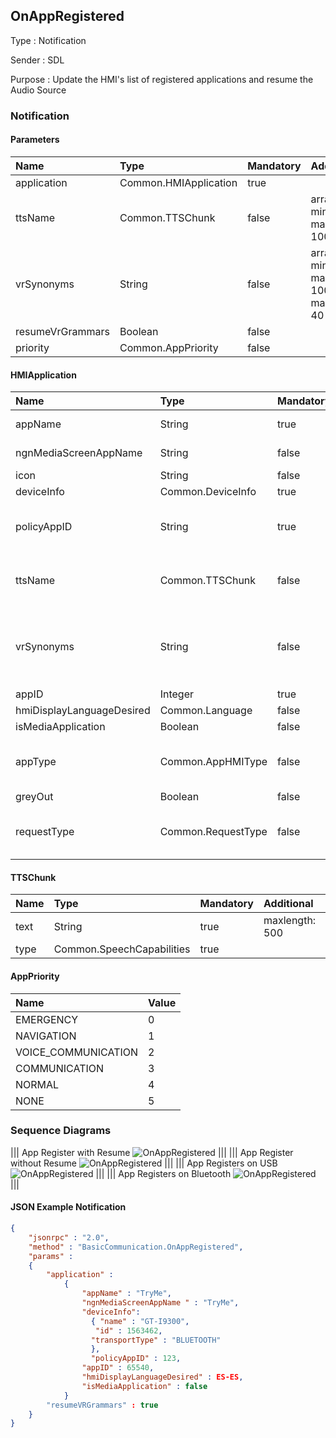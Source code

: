 ## OnAppRegistered

Type
: Notification

Sender
: SDL

Purpose
: Update the HMI's list of registered applications and resume the Audio Source

### Notification

#### Parameters

|Name|Type|Mandatory|Additional|Description|
|:---|:---|:--------|:---------|:----------|
|application|Common.HMIApplication|true|||
|ttsName|Common.TTSChunk|false|array: true<br>minsize: 1<br>maxsize: 100||
|vrSynonyms|String|false|array: true<br>minsize: 1<br>maxsize: 100<br>maxlength: 40||
|resumeVrGrammars|Boolean|false|||
|priority|Common.AppPriority|false|||

#### HMIApplication

|Name|Type|Mandatory|Additional|Description|
|:---|:---|:--------|:---------|:----------|
|appName|String|true|maxlength: 100||
|ngnMediaScreenAppName|String|false|maxlength: 100||
|icon|String|false|||
|deviceInfo|Common.DeviceInfo|true|||
|policyAppID|String|true|minlength: 1<br>maxlength: 50||
|ttsName|Common.TTSChunk|false|array: true<br>minsize: 1<br>maxsize: 100||
|vrSynonyms|String|false|array: true<br>minsize: 1<br>maxsize: 100<br>maxlength: 40||
|appID|Integer|true|||
|hmiDisplayLanguageDesired|Common.Language|false|||
|isMediaApplication|Boolean|false|||
|appType|Common.AppHMIType|false|array: true<br>minsize: 1<br>maxsize: 100||
|greyOut|Boolean|false|||
|requestType|Common.RequestType|false|array: true<br>minsize: 0<br>maxsize: 100||

#### TTSChunk

|Name|Type|Mandatory|Additional|Description|
|:---|:---|:--------|:---------|:----------|
|text|String|true|maxlength: 500||
|type|Common.SpeechCapabilities|true|||

#### AppPriority

|Name|Value|
|:---|:----|
|EMERGENCY|0|
|NAVIGATION|1|
|VOICE_COMMUNICATION|2|
|COMMUNICATION|3|
|NORMAL|4|
|NONE|5|

### Sequence Diagrams
|||
App Register with Resume
![OnAppRegistered](./assets/OnAppRegisteredResume.png)
|||
|||
App Register without Resume
![OnAppRegistered](./assets/OnAppRegisteredNoResume.png)
|||
|||
App Registers on USB
![OnAppRegistered](./assets/OnAppRegisteredUSB.png)
|||
|||
App Registers on Bluetooth
![OnAppRegistered](./assets/OnAppRegisteredBT.png)
|||

#### JSON Example Notification
```json
{
	"jsonrpc" : "2.0",
	"method" : "BasicCommunication.OnAppRegistered",
	"params" :
	{
		"application" :
			{
				"appName" : "TryMe",
				"ngnMediaScreenAppName " : "TryMe",
				"deviceInfo":
                  { "name" : "GT-I9300",
	               "id" : 1563462,
				  "transportType" : "BLUETOOTH"
                  },
                  "policyAppID" : 123,
				"appID" : 65540,
				"hmiDisplayLanguageDesired" : ES-ES,
				"isMediaApplication" : false
			}
		"resumeVRGrammars" : true
	}
}
```
